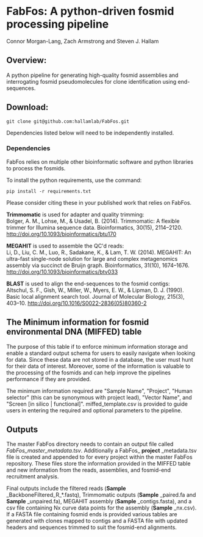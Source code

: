 # FabFos: A python-driven fosmid processing pipeline

Connor Morgan-Lang, Zach Armstrong and Steven J. Hallam

## Overview:

A python pipeline for generating high-quality fosmid assemblies and interrogating fosmid pseudomolecules
 for clone identification using end-sequences.

## Download:

```
git clone git@github.com:hallamlab/FabFos.git
```

Dependencies listed below will need to be independently installed.

### Dependencies

FabFos relies on multiple other bioinformatic software and python libraries to process the fosmids.

To install the python requirements, use the command:
```shell script
pip install -r requirements.txt
```

Please consider citing these in your published work that relies on FabFos.

__Trimmomatic__ is used for adapter and quality trimming:  
Bolger, A. M., Lohse, M., & Usadel, B. (2014). Trimmomatic: A flexible trimmer for Illumina sequence data.
Bioinformatics, 30(15), 2114–2120. http://doi.org/10.1093/bioinformatics/btu170

__MEGAHIT__ is used to assemble the QC'd reads:  
Li, D., Liu, C. M., Luo, R., Sadakane, K., & Lam, T. W. (2014).
MEGAHIT: An ultra-fast single-node solution for large and complex metagenomics assembly via succinct de Bruijn graph.
Bioinformatics, 31(10), 1674–1676. http://doi.org/10.1093/bioinformatics/btv033

__BLAST__ is used to align the end-sequences to the fosmid contigs:  
Altschul, S. F., Gish, W., Miller, W., Myers, E. W., & Lipman, D. J. (1990). Basic local alignment search tool.
Journal of Molecular Biology, 215(3), 403–10. http://doi.org/10.1016/S0022-2836(05)80360-2

## The Minimum information for fosmid environmental DNA (MIFFED) table

The purpose of this table if to enforce minimum information storage and enable a standard output schema for users to
easily navigate when looking for data. Since these data are not stored in a database, the user must hunt for their data
of interest. Moreover, some of the information is valuable to the processing of the fosmids and can help improve the
pipelines performance if they are provided.

The minimum information required are "Sample Name", "Project", "Human selector" (this can be synonymous with project lead),
"Vector Name", and "Screen [in silico | functional]". miffed_template.csv is provided to guide users in entering the required
and optional parameters to the pipeline.

## Outputs

The master FabFos directory needs to contain an output file called *FabFos_master_metadata.tsv*.
Additionally a FabFos_ __project__ _metadata.tsv file is created and appended to for every project within the master FabFos repository.
These files store the information provided in the MIFFED table and new information from the reads, assemblies, and fosmid-end recruitment analysis.

Final outputs include the filtered reads (**Sample** _BackboneFiltered\_R\_*.fastq),
 Trimmomatic outputs (**Sample** _paired.fa and **Sample** _unpaired.fa),
 MEGAHIT assembly (**Sample** _contigs.fasta),
 and a csv file containing Nx curve data points for the assembly (**Sample** _nx.csv).
 If a FASTA file containing fosmid ends is provided various tables are generated
 with clones mapped to contigs and a FASTA file with updated headers and sequences trimmed to suit the fosmid-end alignments.